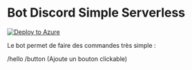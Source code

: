 # Bot Discord Simple Serverless

[![Deploy to Azure](https://img.shields.io/badge/Deploy%20To-Azure-blue?logo=microsoft-azure)](https://portal.azure.com/?WT.mc_id=dotnet-0000-frbouche#create/Microsoft.Template/uri/https%3A%2F%2Fraw.githubusercontent.com%2FSoTrx%2Fazure-serverless-discord-bot%2Fmaster%2Fdeploy.json)


Le bot permet de faire des commandes très simple :

/hello
/button (Ajoute un bouton clickable)

